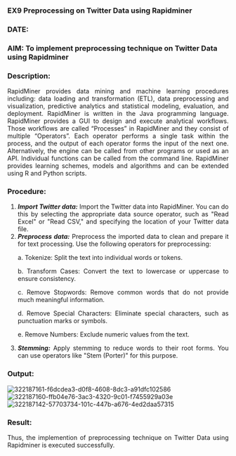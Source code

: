 ### EX9 Preprocessing on Twitter Data using Rapidminer
### DATE: 
### AIM: To implement preprocessing technique on Twitter Data using Rapidminer
### Description: 
<div align = "justify">
RapidMiner provides data mining and machine learning procedures including: data loading and transformation (ETL), data preprocessing and visualization, 
predictive analytics and statistical modeling, evaluation, and deployment. RapidMiner is written in the Java programming language. 
RapidMiner provides a GUI to design and execute analytical workflows. Those workflows are called “Processes” in RapidMiner and they consist of multiple “Operators”. 
Each operator performs a single task within the process, and the output of each operator forms the input of the next one. Alternatively, the engine can be called from 
other programs or used as an API. Individual functions can be called from the command line. 
RapidMiner provides learning schemes, models and algorithms and can be extended using R and Python scripts.

### Procedure:
1) ***Import Twitter data:*** Import the Twitter data into RapidMiner. You can do this by selecting the appropriate
data source operator, such as "Read Excel" or "Read CSV," and specifying the location of your Twitter data
file.
2) ***Preprocess data:*** Preprocess the imported data to clean and prepare it for text processing. Use the following
operators for preprocessing:
    <p>a. Tokenize: Split the text into individual words or tokens.
    <p>b. Transform Cases: Convert the text to lowercase or uppercase to ensure consistency.
    <p>c. Remove Stopwords: Remove common words that do not provide much meaningful information.
    <p>d. Remove Special Characters: Eliminate special characters, such as punctuation marks or symbols.
    <p>e. Remove Numbers: Exclude numeric values from the text.
3) ***Stemming:*** Apply stemming to reduce words to their root forms. You can use operators like "Stem (Porter)"
for this purpose.


### Output:
![322187161-f6dcdea3-d0f8-4608-8dc3-a91dfc102586](https://github.com/user-attachments/assets/36c243d7-f240-42fd-b87b-8bc6dae99a0d)
![322187160-ffb04e76-3ac3-4320-9c01-f7455929a03e](https://github.com/user-attachments/assets/5a1913a7-eba7-4f2b-8ea2-333bb6c07b61)
![322187142-57703734-101c-447b-a676-4ed2daa57315](https://github.com/user-attachments/assets/d00fe86d-b3b9-4649-ad59-657cbc437b90)


### Result:
Thus, the implemention of preprocessing technique on Twitter Data using Rapidminer is executed successfully.
